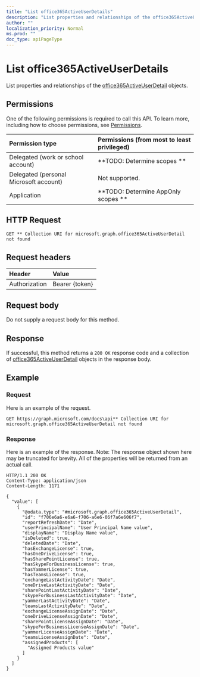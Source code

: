 ```yaml
---
title: "List office365ActiveUserDetails"
description: "List properties and relationships of the office365ActiveUserDetail objects."
author: ""
localization_priority: Normal
ms.prod: ""
doc_type: apiPageType
---
```


# List office365ActiveUserDetails

List properties and relationships of the [office365ActiveUserDetail](../resources/office365activeuserdetail.md) objects.

## Permissions
One of the following permissions is required to call this API. To learn more, including how to choose permissions, see [Permissions](/concepts/permissions-reference.md).

|Permission type|Permissions (from most to least privileged)|
|:---|:---|
|Delegated (work or school account)|**TODO: Determine scopes **|
|Delegated (personal Microsoft account)|Not supported.|
|Application|**TODO: Determine AppOnly scopes **|

## HTTP Request
<!-- {
  "blockType": "ignored"
}
-->
``` http
GET ** Collection URI for microsoft.graph.office365ActiveUserDetail not found
```

## Request headers
|Header|Value|
|:---|:---|
|Authorization|Bearer {token}|

## Request body
Do not supply a request body for this method.

## Response
If successful, this method returns a `200 OK` response code and a collection of [office365ActiveUserDetail](../resources/office365activeuserdetail.md) objects in the response body.

## Example

### Request
Here is an example of the request.
<!-- {
  "blockType": "request",
  "name": "get_office365activeuserdetail"
}
-->
``` http
GET https://graph.microsoft.com/docs\api** Collection URI for microsoft.graph.office365ActiveUserDetail not found
```

### Response
Here is an example of the response. Note: The response object shown here may be truncated for brevity. All of the properties will be returned from an actual call.
<!-- {
  "blockType": "response",
  "truncated": true,
  "@odata.type": "collection(microsoft.graph.office365activeuserdetail)"
}
-->
``` http
HTTP/1.1 200 OK
Content-Type: application/json
Content-Length: 1171

{
  "value": [
    {
      "@odata.type": "#microsoft.graph.office365ActiveUserDetail",
      "id": "f706e6a6-e6a6-f706-a6e6-06f7a6e606f7",
      "reportRefreshDate": "Date",
      "userPrincipalName": "User Principal Name value",
      "displayName": "Display Name value",
      "isDeleted": true,
      "deletedDate": "Date",
      "hasExchangeLicense": true,
      "hasOneDriveLicense": true,
      "hasSharePointLicense": true,
      "hasSkypeForBusinessLicense": true,
      "hasYammerLicense": true,
      "hasTeamsLicense": true,
      "exchangeLastActivityDate": "Date",
      "oneDriveLastActivityDate": "Date",
      "sharePointLastActivityDate": "Date",
      "skypeForBusinessLastActivityDate": "Date",
      "yammerLastActivityDate": "Date",
      "teamsLastActivityDate": "Date",
      "exchangeLicenseAssignDate": "Date",
      "oneDriveLicenseAssignDate": "Date",
      "sharePointLicenseAssignDate": "Date",
      "skypeForBusinessLicenseAssignDate": "Date",
      "yammerLicenseAssignDate": "Date",
      "teamsLicenseAssignDate": "Date",
      "assignedProducts": [
        "Assigned Products value"
      ]
    }
  ]
}
```

